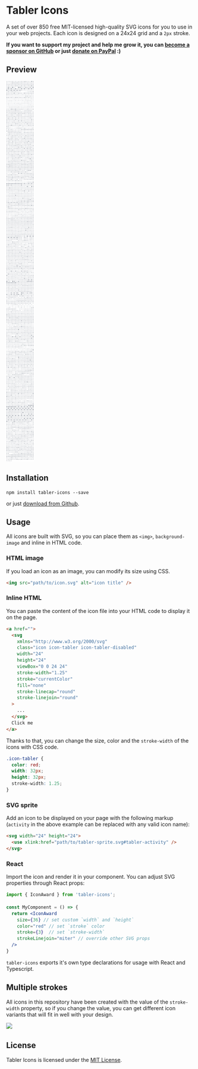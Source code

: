 # Tabler Icons

A set of over 850 free MIT-licensed high-quality SVG icons for you to use in your web projects. Each icon is designed on a 24x24 grid and a `2px` stroke.

**If you want to support my project and help me grow it, you can [become a sponsor on GitHub](https://github.com/sponsors/codecalm) or just [donate on PayPal](https://paypal.me/codecalm) :)**

## Preview

![](https://raw.githubusercontent.com/tabler/tabler-icons/master/.github/icons.png)

## Installation

```
npm install tabler-icons --save
```

or just [download from Github](https://github.com/tabler/tabler-icons/releases).

## Usage

All icons are built with SVG, so you can place them as `<img>`, `background-image` and inline in HTML code.

### HTML image

If you load an icon as an image, you can modify its size using CSS.

```html
<img src="path/to/icon.svg" alt="icon title" />
```

### Inline HTML

You can paste the content of the icon file into your HTML code to display it on the page.

```html
<a href="">
  <svg
    xmlns="http://www.w3.org/2000/svg"
    class="icon icon-tabler icon-tabler-disabled"
    width="24"
    height="24"
    viewBox="0 0 24 24"
    stroke-width="1.25"
    stroke="currentColor"
    fill="none"
    stroke-linecap="round"
    stroke-linejoin="round"
  >
    ...
  </svg>
  Click me
</a>
```

Thanks to that, you can change the size, color and the `stroke-width` of the icons with CSS code.

```css
.icon-tabler {
  color: red;
  width: 32px;
  height: 32px;
  stroke-width: 1.25;
}
```

### SVG sprite

Add an icon to be displayed on your page with the following markup (`activity` in the above example can be replaced with any valid icon name):

```html
<svg width="24" height="24">
  <use xlink:href="path/to/tabler-sprite.svg#tabler-activity" />
</svg>
```

### React

Import the icon and render it in your component. You can adjust SVG properties through React props:

```jsx
import { IconAward } from 'tabler-icons';

const MyComponent = () => {
  return <IconAward 
    size={36} // set custom `width` and `height`
    color="red" // set `stroke` color
    stroke={3}  // set `stroke-width`
    strokeLinejoin="miter" // override other SVG props
  />
}
```

`tabler-icons` exports it's own type declarations for usage with React and Typescript.

## Multiple strokes

All icons in this repository have been created with the value of the `stroke-width` property, so if you change the value, you can get different icon variants that will fit in well with your design.

![](https://raw.githubusercontent.com/tabler/tabler-icons/master/.github/icons-stroke.png)

## License

Tabler Icons is licensed under the [MIT License](https://github.com/tabler/tabler-icons/blob/master/LICENSE).
